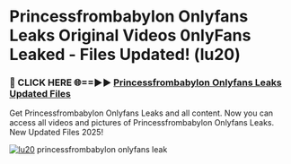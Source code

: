 # Princessfrombabylon Onlyfans Leaks Original Videos 0nlyFans Leaked - Files Updated! (lu20)

<h3>🔴 CLICK HERE 🌐==►► <a href="https://tinyurl.com/ms9xzufz" rel="nofollow">Princessfrombabylon Onlyfans Leaks Updated Files</a></h3>

Get Princessfrombabylon Onlyfans Leaks and all content. Now you can access all videos and pictures of Princessfrombabylon Onlyfans Leaks. New Updated Files 2025!

[![lu20](https://i.imgur.com/ppqm5kG.gif)](https://tinyurl.com/ms9xzufz)
princessfrombabylon onlyfans leak